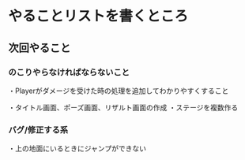 # やることリストを書くところ

## 次回やること

### のこりやらなければならないこと
・Playerがダメージを受けた時の処理を追加してわかりやすくすること

・タイトル画面、ポーズ画面、リザルト画面の作成
・ステージを複数作る

### バグ/修正する系
・上の地面にいるときにジャンプができない
